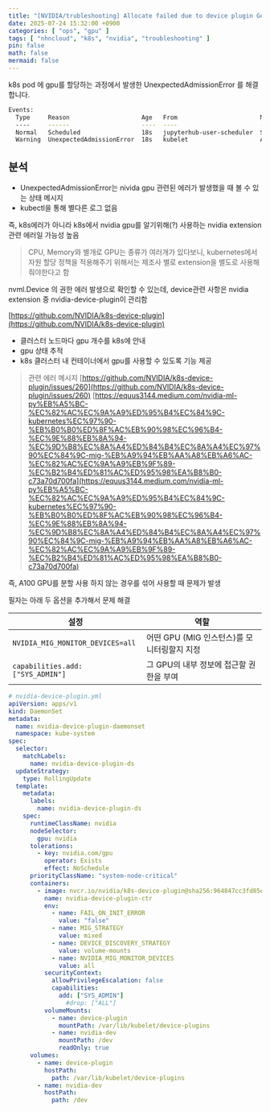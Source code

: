 ```yaml
---
title: "[NVIDIA/trubleshooting] Allocate failed due to device plugin GetPreferredAllocation rpc failed with err: rpc error: code = Unknown desc = Unable to retrieve list of available devices: error creating nvml.Device 0: nvml: Insufficient Permissions, which is unexpected"
date: 2025-07-24 15:32:00 +0900
categories: [ "ops", "gpu" ]
tags: [ "nhncloud", "k8s", "nvidia", "troubleshooting" ]
pin: false
math: false
mermaid: false
---
```


k8s pod 에 gpu를 할당하는 과정에서 발생한 UnexpectedAdmissionError 를 해결합니다.

```bash
Events:
  Type     Reason                    Age   From                       Message
  ----     ------                    ----  ----                       -------
  Normal   Scheduled                 18s   jupyterhub-user-scheduler  Successfully assigned jupyter/jupyter-infofla to a100-80g-4
  Warning  UnexpectedAdmissionError  18s   kubelet                    Allocate failed due to device plugin GetPreferredAllocation rpc failed with err: rpc error: code = Unknown desc = Unable to retrieve list of available devices: error creating nvml.Device 0: nvml: Insufficient Permissions, which is unexpected
```

## 분석

- UnexpectedAdmissionError는 nivida gpu 관련된 에러가 발생했을 때 볼 수 있는 상태 메시지
- kubectl을 통해 별다른 로그 없음

즉, k8s에러가 아니라 k8s에서 nvidia gpu를 알기위해(?) 사용하는 nvidia extension관련 에러일 가능성 높음

> CPU, Memory와 별개로 GPU는 종류가 여러개가 있다보니, kubernetes에서 자원 할당 정책을 적용해주기 위해서는 제조사 별로 extension을 별도로 사용해줘야한다고 함

 nvml.Device 의 권한 에러 발생으로 확인할 수 있는데, device관련 사항은 nvidia extension 중 nvidia-device-plugin이 관리함

 [https://github.com/NVIDIA/k8s-device-plugin](https://github.com/NVIDIA/k8s-device-plugin)

 - 클러스터 노드마다 gpu 개수를 k8s에 안내
 - gpu 상태 추적
 - k8s 클러스터 내 컨테이너에서 gpu를 사용할 수 있도록 기능 제공

 > 관련 에러 메시지 [https://github.com/NVIDIA/k8s-device-plugin/issues/260](https://github.com/NVIDIA/k8s-device-plugin/issues/260)
 > [https://equus3144.medium.com/nvidia-ml-py%EB%A5%BC-%EC%82%AC%EC%9A%A9%ED%95%B4%EC%84%9C-kubernetes%EC%97%90-%EB%B0%B0%ED%8F%AC%EB%90%98%EC%96%B4-%EC%9E%88%EB%8A%94-%EC%9D%B8%EC%8A%A4%ED%84%B4%EC%8A%A4%EC%97%90%EC%84%9C-mig-%EB%A9%94%EB%AA%A8%EB%A6%AC-%EC%82%AC%EC%9A%A9%EB%9F%89-%EC%B2%B4%ED%81%AC%ED%95%98%EA%B8%B0-c73a70d700fa](https://equus3144.medium.com/nvidia-ml-py%EB%A5%BC-%EC%82%AC%EC%9A%A9%ED%95%B4%EC%84%9C-kubernetes%EC%97%90-%EB%B0%B0%ED%8F%AC%EB%90%98%EC%96%B4-%EC%9E%88%EB%8A%94-%EC%9D%B8%EC%8A%A4%ED%84%B4%EC%8A%A4%EC%97%90%EC%84%9C-mig-%EB%A9%94%EB%AA%A8%EB%A6%AC-%EC%82%AC%EC%9A%A9%EB%9F%89-%EC%B2%B4%ED%81%AC%ED%95%98%EA%B8%B0-c73a70d700fa)

 즉, A100 GPU를 분할 사용 하지 않는 경우를 섞어 사용할 때 문제가 발생


필자는 아래 두 옵션을 추가해서 문제 해결

| 설정                                | 역할                           |
| --------------------------------- | ---------------------------- |
| `NVIDIA_MIG_MONITOR_DEVICES=all`  | 어떤 GPU (MIG 인스턴스)를 모니터링할지 지정 |
| `capabilities.add: ["SYS_ADMIN"]` | 그 GPU의 내부 정보에 접근할 권한을 부여     |


```yaml
# nvidia-device-plugin.yml
apiVersion: apps/v1
kind: DaemonSet
metadata:
  name: nvidia-device-plugin-daemonset
  namespace: kube-system
spec:
  selector:
    matchLabels:
      name: nvidia-device-plugin-ds
  updateStrategy:
    type: RollingUpdate
  template:
    metadata:
      labels:
        name: nvidia-device-plugin-ds
    spec:
      runtimeClassName: nvidia
      nodeSelector:
        gpu: nvidia
      tolerations:
        - key: nvidia.com/gpu
          operator: Exists
          effect: NoSchedule
      priorityClassName: "system-node-critical"
      containers:
        - image: nvcr.io/nvidia/k8s-device-plugin@sha256:964847cc3fd85ead286be1d74d961f53d638cd4875af51166178b17bba90192f
          name: nvidia-device-plugin-ctr
          env:
            - name: FAIL_ON_INIT_ERROR
              value: "false"
            - name: MIG_STRATEGY
              value: mixed
            - name: DEVICE_DISCOVERY_STRATEGY
              value: volume-mounts
            - name: NVIDIA_MIG_MONITOR_DEVICES
              value: all
          securityContext:
            allowPrivilegeEscalation: false
            capabilities:
              add: ["SYS_ADMIN"]
                #drop: ["ALL"]
          volumeMounts:
            - name: device-plugin
              mountPath: /var/lib/kubelet/device-plugins
            - name: nvidia-dev
              mountPath: /dev
              readOnly: true
      volumes:
        - name: device-plugin
          hostPath:
            path: /var/lib/kubelet/device-plugins
        - name: nvidia-dev
          hostPath:
            path: /dev
```